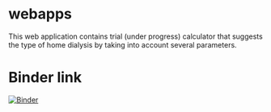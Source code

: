 # webapps
This web application contains trial (under progress) calculator that suggests the type of home dialysis by taking into account several parameters.

# Binder link
[![Binder](https://mybinder.org/badge_logo.svg)](https://mybinder.org/v2/gh/wisambtr/webapps/HEAD?urlpath=%2Fvoila%2Frender%2FTrial.ipynb)
